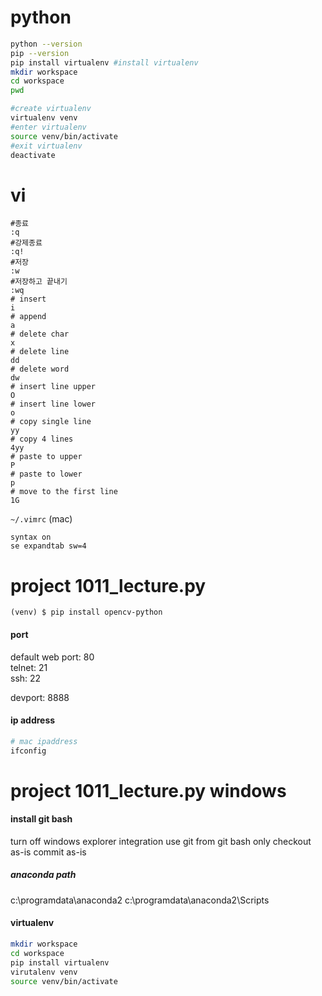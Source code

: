 # python

```bash
python --version
pip --version
pip install virtualenv #install virtualenv
mkdir workspace
cd workspace
pwd

#create virtualenv
virtualenv venv
#enter virtualenv
source venv/bin/activate
#exit virtualenv
deactivate
```

# vi
```
#종료
:q
#강제종료
:q!
#저장
:w
#저장하고 끝내기
:wq
# insert
i
# append
a
# delete char
x
# delete line
dd
# delete word
dw
# insert line upper
O
# insert line lower
o
# copy single line
yy
# copy 4 lines
4yy
# paste to upper
P
# paste to lower
p
# move to the first line
1G
```
`~/.vimrc` (mac)
```
syntax on
se expandtab sw=4
```

# project 1011_lecture.py

```
(venv) $ pip install opencv-python
```

#### port 
default web port: 80  
telnet: 21  
ssh: 22  

devport: 8888

#### ip address
```bash
# mac ipaddress
ifconfig
```

# project 1011_lecture.py windows

#### install git bash
turn off windows explorer integration
use git from git bash only
checkout as-is commit as-is

##### anaconda path
c:\programdata\anaconda2
c:\programdata\anaconda2\Scripts

#### virtualenv
```bash
mkdir workspace
cd workspace
pip install virtualenv
virutalenv venv
source venv/bin/activate
```
<!--stackedit_data:
eyJoaXN0b3J5IjpbLTE3Mjc1MDQ4MzUsLTEzNjUwMDUyMTIsLT
E2MTUzMjIxNjUsMjAyODg5MDc2NCwtMjEwMzEzMjIxMSwyMDQ3
NTAzMDY3LDE2MzU0ODgzNzIsLTI4OTk1ODk4LDEzNjY0NjU3Mj
UsLTc3NzUyNjA0NSwxODU3OTA2MDA3LDQ4ODk1NDY4OSwtMTI0
MzA0NDgwOSwtNjMzNTQwNzc0LDExNjM2ODc3ODNdfQ==
-->